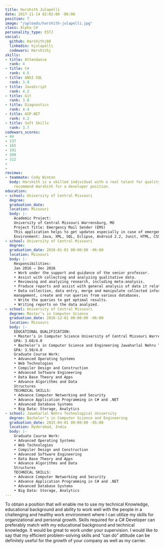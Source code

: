 ```yaml
---
title: Harshith Julapelli
date: 2017-11-14 02:02:00 -06:00
position: 7
image: "/uploads/harshith-julapelli.jpg"
class: Alpha C#
personality_type: ESTJ
social:
  github: Harshithj88
  linkedin: hjulapelli
  codewars: Harshithj
skills:
- title: Attendance
  rank: 4
- title: C#
  rank: 4.5
- title: ANSI SQL
  rank: 3.9
- title: JavaScript
  rank: 4.2
- title: Git
  rank: 3.8
- title: Diagnostics
  rank: 4.4
- title: ASP.NET
  rank: 4.2
- title: Soft Skills
  rank: 3.7
codewars_scores:
- 44
- 137
- 165
- 191
- 209
- 312
- 
- 
reviews:
- teammate: Cody Winton
  body: Harshith is a skilled individual with a real talent for quality. I'd highly
    recommend Harshith for a developer position.
education:
- school: University of Central Missouri
  degree: 
  graduation_date: 
  location: Missouri
  body: |-
    Academic Project:
    University of Central Missouri Warrensburg, MO
    Project Title: Emergency Mail Sender (EMS)
    This application helps to get updates especially in case of emergency, through mails regarding the missed calls and messages obtained when the mobile is inaccessible. Few times by not attempting Calls/Messages for long hours we may need to face few issues later. To avoid this, we are coming up with an application where we can integrate the mobile with SMTP email system so that employee/user will get the notification of email or SMS to their email client which is installed at his/her work stations.
    Environment: Java, XML, SQL, Eclipse, Android 2.2, Junit, HTML, CSS, Bootstrap.
- school: University of Central Missouri
  degree: 
  graduation_date: 2016-01-01 00:00:00 -06:00
  location: Missouri
  body: |-
    Responsibilities:
    Jan 2016 – Dec 2016
    • Work under the support and guidance of the senior professor.
    • Assist with collecting and analyzing qualitative data.
    • Reviewing and analyzing research, including meta-analysis.
    • Produce reports and assist with general analysis of data it relates.
    • Data collection, data entry, merge and manipulate collected information, database
    management, create and run queries from various databases.
    • Write the queries to get optimal results.
    • Writing reports on the data analyzed.
- school: University of Central Missouri
  degree: Master’s in Computer Science
  graduation_date: 2016-12-01 00:00:00 -06:00
  location: Missouri
  body: |-
    EDUCATIONAL QUALIFICATION:
    • Master’s in Computer Science University of Central Missouri Warrensburg, MO
    GPA: 3.60/4.0
    • Bachelor’s in Computer Science and Engineering Jawaharlal Nehru Technological University, Hyderabad, India
    GPA: 3.50/4.0
    Graduate Course Work:
    • Advanced Operating Systems
    • Web Technologies
    • Compiler Design and Construction
    • Advanced Software Engineering
    • Data Base Theory and Apps
    • Advance Algorithms and Data
    Structures
    TECHNICAL SKILLS:
    • Advance Computer Networking and Security
    • Advance Application Programming in C# and .NET
    • Advanced Database Systems
    • Big Data: Storage, Analytics
- school: Jawaharlal Nehru Technological University
  degree: Bachelor’s in Computer Science and Engineering
  graduation_date: 2015-04-01 00:00:00 -05:00
  location: Hyderabad, India
  body: |-
    Graduate Course Work:
    • Advanced Operating Systems
    • Web Technologies
    • Compiler Design and Construction
    • Advanced Software Engineering
    • Data Base Theory and Apps
    • Advance Algorithms and Data
    Structures
    TECHNICAL SKILLS:
    • Advance Computer Networking and Security
    • Advance Application Programming in C# and .NET
    • Advanced Database Systems
    • Big Data: Storage, Analytics
---
```


To obtain a position that will enable me to use my technical Knowledge, educational
background and ability to work well with the people in a challenging and healthy work environment where I can utilize my skills for organizational and personal growth. Skills required for a C# Developer can preferably match with my educational background and technical knowledge. It would be great to work under your supervision. I would like to say that my efficient problem-solving skills and “can do” attitude can be definitely useful for the growth of your company as well as my carrier.